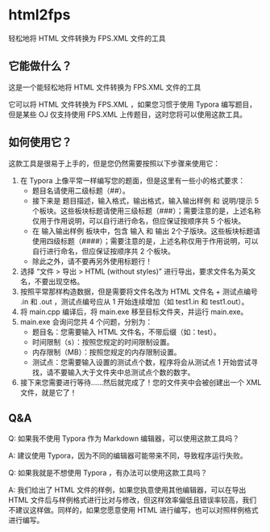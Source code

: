 # html2fps

轻松地将 HTML 文件转换为 FPS.XML 文件的工具

## 它能做什么？

这是一个能轻松地将 HTML 文件转换为 FPS.XML 文件的工具

它可以将 HTML 文件转换为 FPS.XML ，如果您习惯于使用 Typora 编写题目，但是某些 OJ 仅支持使用 FPS.XML 上传题目，这时您将可以使用这款工具。

## 如何使用它？

这款工具是很易于上手的，但是您仍然需要按照以下步骤来使用它：

1. 在 Typora 上像平常一样编写您的题面，但是这里有一些小的格式要求：
   - 题目名请使用二级标题（##）。
   - 接下来是 题目描述，输入格式，输出格式，输入输出样例 和 说明/提示 5个板块。这些板块标题请使用三级标题（###）；需要注意的是，上述名称仅用于作用说明，可以自行进行命名，但应保证按顺序共 5 个板块。
   - 在 输入输出样例 板块中，包含 输入 和 输出 2个子版块。这些板块标题请使用四级标题（####）；需要注意的是，上述名称仅用于作用说明，可以自行进行命名，但应保证按顺序共 2 个板块。
   - 除此之外，请不要再另外使用标题行！
2. 选择 “文件 > 导出 > HTML (without styles)” 进行导出，要求文件名为英文名，不要出现空格。
3. 按照平常那样构造数据，但是需要将文件名改为 HTML 文件名 + 测试点编号 .in 和 .out ，测试点编号应从 1 开始连续增加（如 test1.in 和 test1.out）。
4. 将 main.cpp 编译后，将 main.exe 移至目标文件夹，并运行 main.exe。
5. main.exe 会询问您共 4 个问题，分别为：
   - 题目名：您需要输入 HTML 文件名，不带后缀（如：test）。
   - 时间限制（s）：按照您规定的时间限制设置。
   - 内存限制（MB）：按照您规定的内存限制设置。
   - 测试点：您需要输入设置的测试点个数，程序将会从测试点 1 开始尝试寻找，请不要输入大于文件夹中总测试点个数的数字。
6. 接下来您需要进行等待……然后就完成了！您的文件夹中会被创建出一个 XML 文件，就是它了！

## Q&A

Q: 如果我不使用 Typora 作为 Markdown 编辑器，可以使用这款工具吗？

A: 建议使用 Typora，因为不同的编辑器可能带来不同，导致程序运行失败。

Q: 如果我就是不想使用 Typora ，有办法可以使用这款工具吗？

A: 我们给出了 HTML 文件的样例，如果您执意使用其他编辑器，可以在导出 HTML 文件后与样例格式进行比对与修改，但这样效率偏低且错误率较高，我们不建议这样做。同样的，如果您愿意使用 HTML 进行编写，也可以对照样例格式进行编写。

